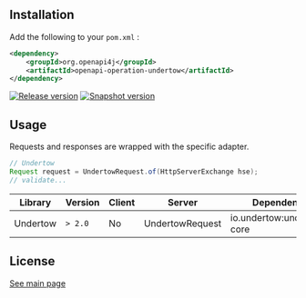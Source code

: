 ## Installation

Add the following to your `pom.xml` :

```xml
<dependency>
    <groupId>org.openapi4j</groupId>
    <artifactId>openapi-operation-undertow</artifactId>
</dependency>
```
[![Release version](https://img.shields.io/nexus/r/org.openapi4j/openapi-schema-validator?style=for-the-badge&color=brightgreen&label=Release&server=https%3A%2F%2Foss.sonatype.org)](https://search.maven.org/search?q=g:org.openapi4j%20a:openapi-operation-undertow)
[![Snapshot version](https://img.shields.io/nexus/s/org.openapi4j/openapi-schema-validator?style=for-the-badge&color=brightgreen&label=Snapshot&server=https%3A%2F%2Foss.sonatype.org)](https://oss.sonatype.org/content/repositories/snapshots/org/openapi4j/openapi-operation-undertow/)

## Usage

Requests and responses are wrapped with the specific adapter.
```java
// Undertow
Request request = UndertowRequest.of(HttpServerExchange hse);
// validate...
```

| Library         | Version     | Client | Server                  | Dependency                   |
|-----------------|-------------|--------|-------------------------|------------------------------|
| Undertow        | `> 2.0`     | No     | UndertowRequest         | io.undertow:undertow-core    |

## License

[See main page](https://github.com/openapi4j/openapi4j#license)
